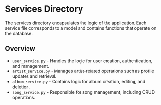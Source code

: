 # Services Directory

The services directory encapsulates the logic of the application. Each service file corresponds to a model and contains functions that operate on the database.

## Overview

- `user_service.py` - Handles the logic for user creation, authentication, and management.
- `artist_service.py` - Manages artist-related operations such as profile updates and retrieval.
- `album_service.py` - Contains logic for album creation, editing, and deletion.
- `song_service.py` - Responsible for song management, including CRUD operations.
